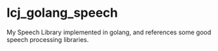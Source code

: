 # lcj_golang_speech
My Speech Library implemented in golang, and references some good speech processing libraries.
